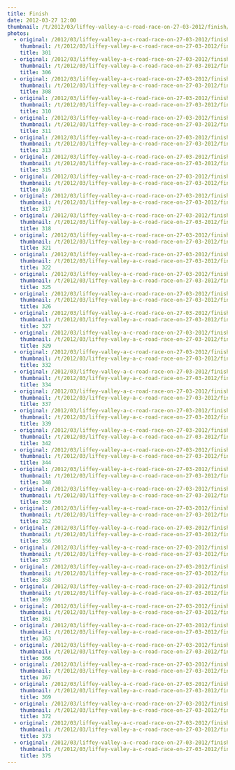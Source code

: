 ```yaml
---
title: Finish
date: 2012-03-27 12:00
thumbnail: /t/2012/03/liffey-valley-a-c-road-race-on-27-03-2012/finish/301.jpg
photos:
  - original: /2012/03/liffey-valley-a-c-road-race-on-27-03-2012/finish/301.jpg
    thumbnail: /t/2012/03/liffey-valley-a-c-road-race-on-27-03-2012/finish/301.jpg
    title: 301
  - original: /2012/03/liffey-valley-a-c-road-race-on-27-03-2012/finish/306.jpg
    thumbnail: /t/2012/03/liffey-valley-a-c-road-race-on-27-03-2012/finish/306.jpg
    title: 306
  - original: /2012/03/liffey-valley-a-c-road-race-on-27-03-2012/finish/308.jpg
    thumbnail: /t/2012/03/liffey-valley-a-c-road-race-on-27-03-2012/finish/308.jpg
    title: 308
  - original: /2012/03/liffey-valley-a-c-road-race-on-27-03-2012/finish/310.jpg
    thumbnail: /t/2012/03/liffey-valley-a-c-road-race-on-27-03-2012/finish/310.jpg
    title: 310
  - original: /2012/03/liffey-valley-a-c-road-race-on-27-03-2012/finish/311.jpg
    thumbnail: /t/2012/03/liffey-valley-a-c-road-race-on-27-03-2012/finish/311.jpg
    title: 311
  - original: /2012/03/liffey-valley-a-c-road-race-on-27-03-2012/finish/313.jpg
    thumbnail: /t/2012/03/liffey-valley-a-c-road-race-on-27-03-2012/finish/313.jpg
    title: 313
  - original: /2012/03/liffey-valley-a-c-road-race-on-27-03-2012/finish/315.jpg
    thumbnail: /t/2012/03/liffey-valley-a-c-road-race-on-27-03-2012/finish/315.jpg
    title: 315
  - original: /2012/03/liffey-valley-a-c-road-race-on-27-03-2012/finish/316.jpg
    thumbnail: /t/2012/03/liffey-valley-a-c-road-race-on-27-03-2012/finish/316.jpg
    title: 316
  - original: /2012/03/liffey-valley-a-c-road-race-on-27-03-2012/finish/317.jpg
    thumbnail: /t/2012/03/liffey-valley-a-c-road-race-on-27-03-2012/finish/317.jpg
    title: 317
  - original: /2012/03/liffey-valley-a-c-road-race-on-27-03-2012/finish/318.jpg
    thumbnail: /t/2012/03/liffey-valley-a-c-road-race-on-27-03-2012/finish/318.jpg
    title: 318
  - original: /2012/03/liffey-valley-a-c-road-race-on-27-03-2012/finish/321.jpg
    thumbnail: /t/2012/03/liffey-valley-a-c-road-race-on-27-03-2012/finish/321.jpg
    title: 321
  - original: /2012/03/liffey-valley-a-c-road-race-on-27-03-2012/finish/322.jpg
    thumbnail: /t/2012/03/liffey-valley-a-c-road-race-on-27-03-2012/finish/322.jpg
    title: 322
  - original: /2012/03/liffey-valley-a-c-road-race-on-27-03-2012/finish/325.jpg
    thumbnail: /t/2012/03/liffey-valley-a-c-road-race-on-27-03-2012/finish/325.jpg
    title: 325
  - original: /2012/03/liffey-valley-a-c-road-race-on-27-03-2012/finish/326.jpg
    thumbnail: /t/2012/03/liffey-valley-a-c-road-race-on-27-03-2012/finish/326.jpg
    title: 326
  - original: /2012/03/liffey-valley-a-c-road-race-on-27-03-2012/finish/327.jpg
    thumbnail: /t/2012/03/liffey-valley-a-c-road-race-on-27-03-2012/finish/327.jpg
    title: 327
  - original: /2012/03/liffey-valley-a-c-road-race-on-27-03-2012/finish/329.jpg
    thumbnail: /t/2012/03/liffey-valley-a-c-road-race-on-27-03-2012/finish/329.jpg
    title: 329
  - original: /2012/03/liffey-valley-a-c-road-race-on-27-03-2012/finish/332.jpg
    thumbnail: /t/2012/03/liffey-valley-a-c-road-race-on-27-03-2012/finish/332.jpg
    title: 332
  - original: /2012/03/liffey-valley-a-c-road-race-on-27-03-2012/finish/334.jpg
    thumbnail: /t/2012/03/liffey-valley-a-c-road-race-on-27-03-2012/finish/334.jpg
    title: 334
  - original: /2012/03/liffey-valley-a-c-road-race-on-27-03-2012/finish/337.jpg
    thumbnail: /t/2012/03/liffey-valley-a-c-road-race-on-27-03-2012/finish/337.jpg
    title: 337
  - original: /2012/03/liffey-valley-a-c-road-race-on-27-03-2012/finish/339.jpg
    thumbnail: /t/2012/03/liffey-valley-a-c-road-race-on-27-03-2012/finish/339.jpg
    title: 339
  - original: /2012/03/liffey-valley-a-c-road-race-on-27-03-2012/finish/342.jpg
    thumbnail: /t/2012/03/liffey-valley-a-c-road-race-on-27-03-2012/finish/342.jpg
    title: 342
  - original: /2012/03/liffey-valley-a-c-road-race-on-27-03-2012/finish/344.jpg
    thumbnail: /t/2012/03/liffey-valley-a-c-road-race-on-27-03-2012/finish/344.jpg
    title: 344
  - original: /2012/03/liffey-valley-a-c-road-race-on-27-03-2012/finish/348.jpg
    thumbnail: /t/2012/03/liffey-valley-a-c-road-race-on-27-03-2012/finish/348.jpg
    title: 348
  - original: /2012/03/liffey-valley-a-c-road-race-on-27-03-2012/finish/350.jpg
    thumbnail: /t/2012/03/liffey-valley-a-c-road-race-on-27-03-2012/finish/350.jpg
    title: 350
  - original: /2012/03/liffey-valley-a-c-road-race-on-27-03-2012/finish/352.jpg
    thumbnail: /t/2012/03/liffey-valley-a-c-road-race-on-27-03-2012/finish/352.jpg
    title: 352
  - original: /2012/03/liffey-valley-a-c-road-race-on-27-03-2012/finish/356.jpg
    thumbnail: /t/2012/03/liffey-valley-a-c-road-race-on-27-03-2012/finish/356.jpg
    title: 356
  - original: /2012/03/liffey-valley-a-c-road-race-on-27-03-2012/finish/357.jpg
    thumbnail: /t/2012/03/liffey-valley-a-c-road-race-on-27-03-2012/finish/357.jpg
    title: 357
  - original: /2012/03/liffey-valley-a-c-road-race-on-27-03-2012/finish/358.jpg
    thumbnail: /t/2012/03/liffey-valley-a-c-road-race-on-27-03-2012/finish/358.jpg
    title: 358
  - original: /2012/03/liffey-valley-a-c-road-race-on-27-03-2012/finish/359.jpg
    thumbnail: /t/2012/03/liffey-valley-a-c-road-race-on-27-03-2012/finish/359.jpg
    title: 359
  - original: /2012/03/liffey-valley-a-c-road-race-on-27-03-2012/finish/361.jpg
    thumbnail: /t/2012/03/liffey-valley-a-c-road-race-on-27-03-2012/finish/361.jpg
    title: 361
  - original: /2012/03/liffey-valley-a-c-road-race-on-27-03-2012/finish/363.jpg
    thumbnail: /t/2012/03/liffey-valley-a-c-road-race-on-27-03-2012/finish/363.jpg
    title: 363
  - original: /2012/03/liffey-valley-a-c-road-race-on-27-03-2012/finish/366.jpg
    thumbnail: /t/2012/03/liffey-valley-a-c-road-race-on-27-03-2012/finish/366.jpg
    title: 366
  - original: /2012/03/liffey-valley-a-c-road-race-on-27-03-2012/finish/367.jpg
    thumbnail: /t/2012/03/liffey-valley-a-c-road-race-on-27-03-2012/finish/367.jpg
    title: 367
  - original: /2012/03/liffey-valley-a-c-road-race-on-27-03-2012/finish/369.jpg
    thumbnail: /t/2012/03/liffey-valley-a-c-road-race-on-27-03-2012/finish/369.jpg
    title: 369
  - original: /2012/03/liffey-valley-a-c-road-race-on-27-03-2012/finish/372.jpg
    thumbnail: /t/2012/03/liffey-valley-a-c-road-race-on-27-03-2012/finish/372.jpg
    title: 372
  - original: /2012/03/liffey-valley-a-c-road-race-on-27-03-2012/finish/373.jpg
    thumbnail: /t/2012/03/liffey-valley-a-c-road-race-on-27-03-2012/finish/373.jpg
    title: 373
  - original: /2012/03/liffey-valley-a-c-road-race-on-27-03-2012/finish/375.jpg
    thumbnail: /t/2012/03/liffey-valley-a-c-road-race-on-27-03-2012/finish/375.jpg
    title: 375
---
```

